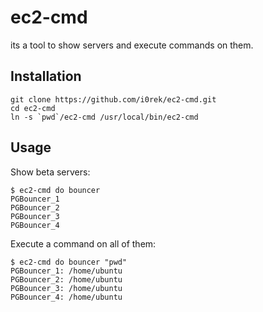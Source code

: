 # ec2-cmd

its a tool to show servers and execute commands on them.

## Installation

```
git clone https://github.com/i0rek/ec2-cmd.git
cd ec2-cmd
ln -s `pwd`/ec2-cmd /usr/local/bin/ec2-cmd
```

## Usage

Show beta servers:

```
$ ec2-cmd do bouncer
PGBouncer_1
PGBouncer_2
PGBouncer_3
PGBouncer_4
```

Execute a command on all of them:

```
$ ec2-cmd do bouncer "pwd"
PGBouncer_1: /home/ubuntu
PGBouncer_2: /home/ubuntu
PGBouncer_3: /home/ubuntu
PGBouncer_4: /home/ubuntu
```
